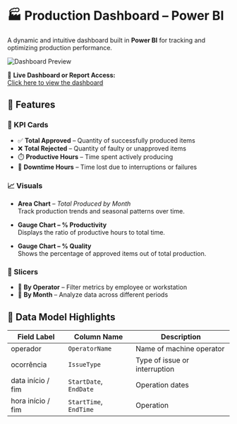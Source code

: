 # 🏭 Production Dashboard – Power BI

A dynamic and intuitive dashboard built in **Power BI** for tracking and optimizing production performance.

![Dashboard Preview](https://github.com/user-attachments/assets/14349a85-5e0d-43e2-9519-b3f64ff80bf3)

🔗 **Live Dashboard or Report Access:**  
[Click here to view the dashboard]([INSERT-YOUR-DASHBOARD-LINK-HERE](https://app.powerbi.com/view?r=eyJrIjoiYWRkNDc5ZWYtMjg0Mi00NjhiLTgzMGUtNDMyYTEyZDk0NTBkIiwidCI6IjY1OWNlMmI4LTA3MTQtNDE5OC04YzM4LWRjOWI2MGFhYmI1NyJ9))

## 📌 Features

### 🎯 KPI Cards
- ✅ **Total Approved** – Quantity of successfully produced items
- ❌ **Total Rejected** – Quantity of faulty or unapproved items
- ⏱️ **Productive Hours** – Time spent actively producing
- 🛑 **Downtime Hours** – Time lost due to interruptions or failures

### 📈 Visuals
- **Area Chart** – *Total Produced by Month*  
  Track production trends and seasonal patterns over time.

- **Gauge Chart – % Productivity**  
  Displays the ratio of productive hours to total time.

- **Gauge Chart – % Quality**  
  Shows the percentage of approved items out of total production.

### 🧩 Slicers
- 👷 **By Operator** – Filter metrics by employee or workstation  
- 📅 **By Month** – Analyze data across different periods

## 🔧 Data Model Highlights

| Field Label           | Column Name         | Description                       |
|----------------------|---------------------|-----------------------------------|
| operador             | `OperatorName`      | Name of machine operator          |
| ocorrência           | `IssueType`         | Type of issue or interruption     |
| data início / fim    | `StartDate`, `EndDate` | Operation dates                |
| hora início / fim    | `StartTime`, `EndTime` | Operation
